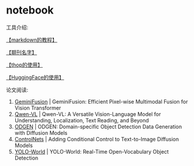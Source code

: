 # notebook

工具介绍:

[【markdown的教程】](https://github.com/icey-zhang/notebook/blob/main/makedown.md)

[【期刊名字】](https://github.com/icey-zhang/notebook/blob/main/journal_name.md)

[【thop的使用】](https://github.com/icey-zhang/notebook/blob/main/thop.md)

[【HuggingFace的使用】](https://github.com/icey-zhang/notebook/blob/main/HuggingFace.md)


论文阅读:

1. [GeminiFusion](https://github.com/icey-zhang/notebook/blob/main/GeminiFusion.md) | GeminiFusion: Efficient Pixel-wise Multimodal Fusion for Vision Transformer
2. [Qwen-VL](https://github.com/icey-zhang/notebook/blob/main/Qwen.md) | Qwen-VL: A Versatile Vision-Language Model for Understanding, Localization, Text Reading, and Beyond
3. [ODGEN](https://github.com/icey-zhang/notebook/blob/main/ODGEN.md) | ODGEN: Domain-specific Object Detection Data Generation with Diffusion Models
4. [ControlNets](https://github.com/icey-zhang/notebook/blob/main/ControlNets.md) | Adding Conditional Control to Text-to-Image Diffusion Models
5. [YOLO-World](https://github.com/icey-zhang/notebook/blob/main/YOLO-World.md) | YOLO-World: Real-Time Open-Vocabulary Object Detection
